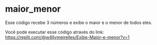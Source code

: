 # maior_menor
Esse código recebe 3 números e exibe o maior e o menor de todos eles.

Você pode executar esse código através do link:
https://replit.com/@w4llymeirelles/Exibe-Maior-e-menor?v=1
